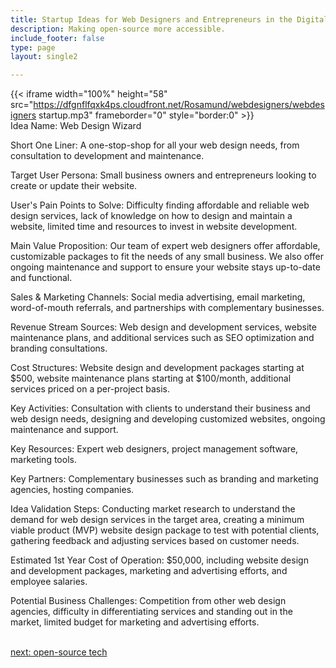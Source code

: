 ```yaml
---
title: Startup Ideas for Web Designers and Entrepreneurs in the Digital Services  Industry
description: Making open-source more accessible.
include_footer: false
type: page
layout: single2

---
```


{{< iframe width="100%" height="58" src="https://dfgnflfqxk4ps.cloudfront.net/Rosamund/webdesigners/webdesigners startup.mp3" frameborder="0" style="border:0" >}}<br>
Idea Name: Web Design Wizard

Short One Liner: A one-stop-shop for all your web design needs, from consultation to development and maintenance.

Target User Persona: Small business owners and entrepreneurs looking to create or update their website.

User's Pain Points to Solve: Difficulty finding affordable and reliable web design services, lack of knowledge on how to design and maintain a website, limited time and resources to invest in website development.

Main Value Proposition: Our team of expert web designers offer affordable, customizable packages to fit the needs of any small business. We also offer ongoing maintenance and support to ensure your website stays up-to-date and functional.

Sales & Marketing Channels: Social media advertising, email marketing, word-of-mouth referrals, and partnerships with complementary businesses.

Revenue Stream Sources: Web design and development services, website maintenance plans, and additional services such as SEO optimization and branding consultations.

Cost Structures: Website design and development packages starting at $500, website maintenance plans starting at $100/month, additional services priced on a per-project basis.

Key Activities: Consultation with clients to understand their business and web design needs, designing and developing customized websites, ongoing maintenance and support.

Key Resources: Expert web designers, project management software, marketing tools.

Key Partners: Complementary businesses such as branding and marketing agencies, hosting companies.

Idea Validation Steps: Conducting market research to understand the demand for web design services in the target area, creating a minimum viable product (MVP) website design package to test with potential clients, gathering feedback and adjusting services based on customer needs.

Estimated 1st Year Cost of Operation: $50,000, including website design and development packages, marketing and advertising efforts, and employee salaries.

Potential Business Challenges: Competition from other web design agencies, difficulty in differentiating services and standing out in the market, limited budget for marketing and advertising efforts.

<br>
<a href="https://workdojos.com/webdesigners/tech">next: open-source tech</a>
</p>